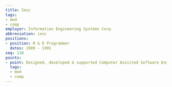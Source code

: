 ```yaml
---
title: Iesc
tags:
- med
- comp
employer: Information Engineering Systems Corp.
abbreviation: iesc
positions:
- position: R & D Programmer
  dates: 1989 - 1991
seq: 110
points:
- point: Designed, developed & supported Computer Assisted Software Engineering tool.
  tags:
  - med
  - comp
---
```


